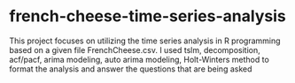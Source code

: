 # french-cheese-time-series-analysis

This project focuses on utilizing the time series analysis in R programming based on a given file FrenchCheese.csv.
I used tslm, decomposition, acf/pacf, arima modeling, auto arima modeling, Holt-Winters method to format the analysis and answer the questions that are being asked
